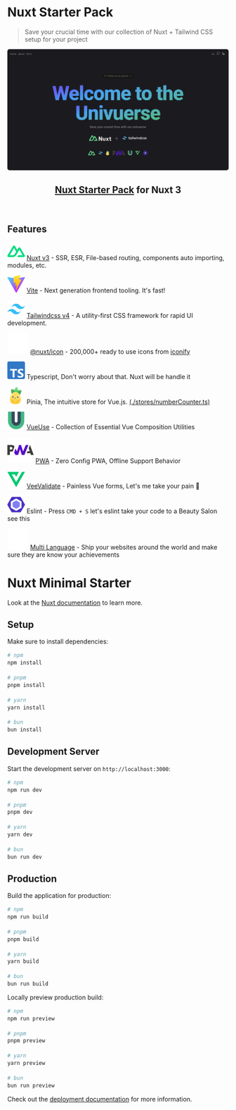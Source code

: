 # Nuxt Starter Pack

> Save your crucial time with our collection of Nuxt + Tailwind CSS setup for your project

<p align="center">
<img src="assets/image/univuerse.png" width="600" style="border-radius: 5px"  />
</p>

<h2 align="center">
<a href="https://github.com/The-Univuerse/nuxt-tailwind-starter-pack">Nuxt Starter Pack</a> for Nuxt 3
</h2>
<br>

## Features

![Nuxt](/assets/image/docAsset/nuxt.svg) [Nuxt v3](https://nuxt.com/) - SSR, ESR, File-based routing, components auto importing, modules, etc.

![Vite](/assets/image/docAsset/vite.svg) [Vite](https://vite.dev/) - Next generation frontend tooling. It's fast!

![Tailwind CSS v4](/assets/image/docAsset/tailwind.svg) [Tailwindcss v4](https://tailwindcss.com/) - A utility-first CSS framework for rapid UI development.

![@nuxt/icon](/assets/image/docAsset/nuxtIcon.svg) [@nuxt/icon](https://github.com/nuxt/icon) - 200,000+ ready to use icons from [iconify](https://icon-sets.iconify.design/)

![typescript](/assets/image/docAsset/typescript.svg) Typescript, Don't worry about that. Nuxt will be handle it

![pinia](/assets/image/docAsset/pinia.svg) Pinia, The intuitive store for Vue.js. [(./stores/numberCounter.ts)](https://github.com/The-Univuerse/nuxt-tailwind-starter-pack/blob/main/stores/numberCounter.ts)

![VueUse](/assets/image/docAsset/vueuse.svg) [VueUse](https://vueuse.org/) - Collection of Essential Vue Composition Utilities

![pwa](/assets/image/docAsset/pwa.svg) [PWA](https://vite-pwa-org.netlify.app/) - Zero Config PWA, Offline Support Behavior

![veevalidate](/assets/image/docAsset/veevalidate.svg) [VeeValidate](https://vee-validate.logaretm.com/v4/) - Painless Vue forms, Let's me take your pain 💪

![eslint](/assets/image/docAsset/eslint.svg) Eslint - Press <code>CMD + S</code> let's eslint take your code to a Beauty Salon see this

![multilanguage](/assets/image/docAsset/multilanguage.svg) [Multi Language](https://github.com/The-Univuerse/nuxt-tailwind-starter-pack/tree/main/i18n/locales) - Ship your websites around the world and make sure they are know your achievements

# Nuxt Minimal Starter

Look at the [Nuxt documentation](https://nuxt.com/docs/getting-started/introduction) to learn more.

## Setup

Make sure to install dependencies:

```bash
# npm
npm install

# pnpm
pnpm install

# yarn
yarn install

# bun
bun install
```

## Development Server

Start the development server on `http://localhost:3000`:

```bash
# npm
npm run dev

# pnpm
pnpm dev

# yarn
yarn dev

# bun
bun run dev
```

## Production

Build the application for production:

```bash
# npm
npm run build

# pnpm
pnpm build

# yarn
yarn build

# bun
bun run build
```

Locally preview production build:

```bash
# npm
npm run preview

# pnpm
pnpm preview

# yarn
yarn preview

# bun
bun run preview
```

Check out the [deployment documentation](https://nuxt.com/docs/getting-started/deployment) for more information.
